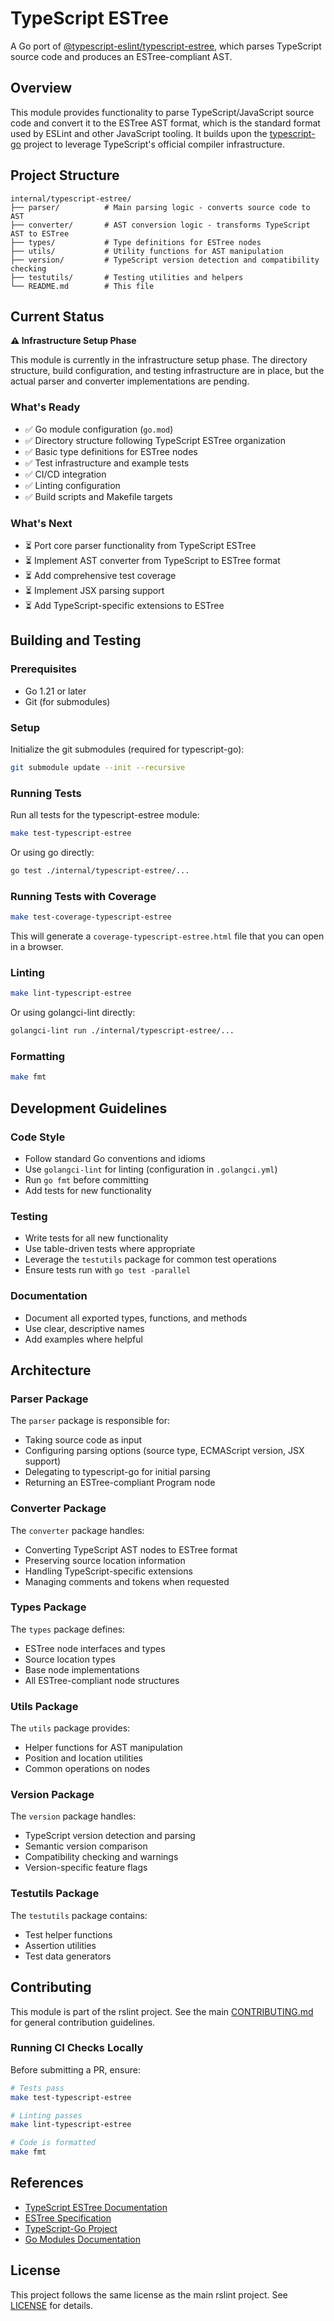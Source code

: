 # TypeScript ESTree

A Go port of [@typescript-eslint/typescript-estree](https://github.com/typescript-eslint/typescript-eslint/tree/main/packages/typescript-estree), which parses TypeScript source code and produces an ESTree-compliant AST.

## Overview

This module provides functionality to parse TypeScript/JavaScript source code and convert it to the ESTree AST format, which is the standard format used by ESLint and other JavaScript tooling. It builds upon the [typescript-go](https://github.com/microsoft/typescript-go) project to leverage TypeScript's official compiler infrastructure.

## Project Structure

```
internal/typescript-estree/
├── parser/          # Main parsing logic - converts source code to AST
├── converter/       # AST conversion logic - transforms TypeScript AST to ESTree
├── types/           # Type definitions for ESTree nodes
├── utils/           # Utility functions for AST manipulation
├── version/         # TypeScript version detection and compatibility checking
├── testutils/       # Testing utilities and helpers
└── README.md        # This file
```

## Current Status

**⚠️ Infrastructure Setup Phase**

This module is currently in the infrastructure setup phase. The directory structure, build configuration, and testing infrastructure are in place, but the actual parser and converter implementations are pending.

### What's Ready

- ✅ Go module configuration (`go.mod`)
- ✅ Directory structure following TypeScript ESTree organization
- ✅ Basic type definitions for ESTree nodes
- ✅ Test infrastructure and example tests
- ✅ CI/CD integration
- ✅ Linting configuration
- ✅ Build scripts and Makefile targets

### What's Next

- ⏳ Port core parser functionality from TypeScript ESTree
- ⏳ Implement AST converter from TypeScript to ESTree format
- ⏳ Add comprehensive test coverage
- ⏳ Implement JSX parsing support
- ⏳ Add TypeScript-specific extensions to ESTree

## Building and Testing

### Prerequisites

- Go 1.21 or later
- Git (for submodules)

### Setup

Initialize the git submodules (required for typescript-go):

```bash
git submodule update --init --recursive
```

### Running Tests

Run all tests for the typescript-estree module:

```bash
make test-typescript-estree
```

Or using go directly:

```bash
go test ./internal/typescript-estree/...
```

### Running Tests with Coverage

```bash
make test-coverage-typescript-estree
```

This will generate a `coverage-typescript-estree.html` file that you can open in a browser.

### Linting

```bash
make lint-typescript-estree
```

Or using golangci-lint directly:

```bash
golangci-lint run ./internal/typescript-estree/...
```

### Formatting

```bash
make fmt
```

## Development Guidelines

### Code Style

- Follow standard Go conventions and idioms
- Use `golangci-lint` for linting (configuration in `.golangci.yml`)
- Run `go fmt` before committing
- Add tests for new functionality

### Testing

- Write tests for all new functionality
- Use table-driven tests where appropriate
- Leverage the `testutils` package for common test operations
- Ensure tests run with `go test -parallel`

### Documentation

- Document all exported types, functions, and methods
- Use clear, descriptive names
- Add examples where helpful

## Architecture

### Parser Package

The `parser` package is responsible for:
- Taking source code as input
- Configuring parsing options (source type, ECMAScript version, JSX support)
- Delegating to typescript-go for initial parsing
- Returning an ESTree-compliant Program node

### Converter Package

The `converter` package handles:
- Converting TypeScript AST nodes to ESTree format
- Preserving source location information
- Handling TypeScript-specific extensions
- Managing comments and tokens when requested

### Types Package

The `types` package defines:
- ESTree node interfaces and types
- Source location types
- Base node implementations
- All ESTree-compliant node structures

### Utils Package

The `utils` package provides:
- Helper functions for AST manipulation
- Position and location utilities
- Common operations on nodes

### Version Package

The `version` package handles:
- TypeScript version detection and parsing
- Semantic version comparison
- Compatibility checking and warnings
- Version-specific feature flags

### Testutils Package

The `testutils` package contains:
- Test helper functions
- Assertion utilities
- Test data generators

## Contributing

This module is part of the rslint project. See the main [CONTRIBUTING.md](../../CONTRIBUTING.md) for general contribution guidelines.

### Running CI Checks Locally

Before submitting a PR, ensure:

```bash
# Tests pass
make test-typescript-estree

# Linting passes
make lint-typescript-estree

# Code is formatted
make fmt
```

## References

- [TypeScript ESTree Documentation](https://github.com/typescript-eslint/typescript-eslint/tree/main/packages/typescript-estree)
- [ESTree Specification](https://github.com/estree/estree)
- [TypeScript-Go Project](https://github.com/microsoft/typescript-go)
- [Go Modules Documentation](https://go.dev/doc/modules/managing-dependencies)

## License

This project follows the same license as the main rslint project. See [LICENSE](../../LICENSE) for details.
